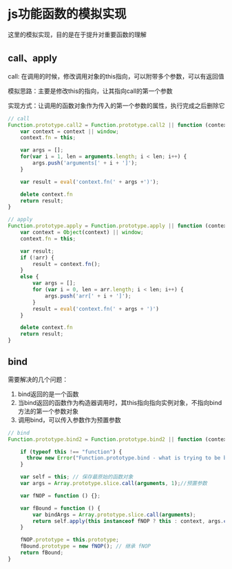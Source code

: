 # js功能函数的模拟实现

这里的模拟实现，目的是在于提升对重要函数的理解

## call、apply

call: 在调用的时候，修改调用对象的this指向，可以附带多个参数，可以有返回值

模拟思路：主要是修改this的指向，让其指向call的第一个参数

实现方式：让调用的函数对象作为传入的第一个参数的属性，执行完成之后删除它

```javascript
// call
Function.prototype.call2 = Function.prototype.call2 || function (context) {
    var context = context || window;
    context.fn = this;

    var args = [];
    for(var i = 1, len = arguments.length; i < len; i++) {
        args.push('arguments[' + i + ']');
    }

    var result = eval('context.fn(' + args +')');

    delete context.fn
    return result;
}

// apply
Function.prototype.apply = Function.prototype.apply || function (context, arr) {
    var context = Object(context) || window;
    context.fn = this;

    var result;
    if (!arr) {
        result = context.fn();
    }
    else {
        var args = [];
        for (var i = 0, len = arr.length; i < len; i++) {
            args.push('arr[' + i + ']');
        }
        result = eval('context.fn(' + args + ')')
    }

    delete context.fn
    return result;
}
```

## bind

需要解决的几个问题：

1. bind返回的是一个函数
2. 当bind返回的函数作为构造器调用时，其this指向指向实例对象，不指向bind方法的第一个参数对象
3. 调用bind，可以传入参数作为预置参数

```javascript
// bind
Function.prototype.bind2 = Function.prototype.bind2 || function (context) {

    if (typeof this !== "function") {
      throw new Error("Function.prototype.bind - what is trying to be bound is not callable");
    }

    var self = this; // 保存最原始的函数对象
    var args = Array.prototype.slice.call(arguments, 1);//预置参数

    var fNOP = function () {};

    var fBound = function () {
        var bindArgs = Array.prototype.slice.call(arguments);
        return self.apply(this instanceof fNOP ? this : context, args.concat(bindArgs));
    }

    fNOP.prototype = this.prototype;
    fBound.prototype = new fNOP(); // 继承 fNOP
    return fBound;
}
```
